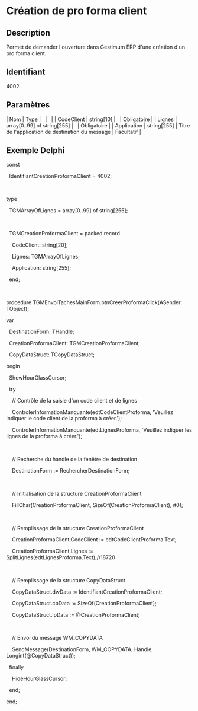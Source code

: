 # Création de pro forma client
## Description


Permet de demander l'ouverture dans Gestimum ERP d'une création d'un pro forma client.


## Identifiant


4002


## Paramètres









| Nom | Type |   |   |
| CodeClient | string[10] |   | Obligatoire |
| Lignes | array[0..99] of string[255] |   | Obligatoire |
| Application | string[255] | Titre de l'application de destination du message | Facultatif |


## Exemple Delphi


const


  IdentifiantCreationProformaClient = 4002;


 


type


  TGMArrayOfLignes = array[0..99] of string[255];


 


  TGMCreationProformaClient = packed record


    CodeClient: string[20];


    Lignes: TGMArrayOfLignes;


    Application: string[255];


  end;


 


procedure TGMEnvoiTachesMainForm.btnCreerProformaClick(ASender: TObject);


var


  DestinationForm: THandle;


  CreationProformaClient: TGMCreationProformaClient;


  CopyDataStruct: TCopyDataStruct;


begin


  ShowHourGlassCursor;


  try


    // Contrôle de la saisie d'un code client et de lignes


    ControlerInformationManquante(edtCodeClientProforma, 'Veuillez indiquer le code client de la proforma à créer.');


    ControlerInformationManquante(edtLignesProforma, 'Veuillez indiquer les lignes de la proforma à créer.');


 


    // Recherche du handle de la fenêtre de destination


    DestinationForm := RechercherDestinationForm;


 


    // Initialisation de la structure CreationProformaClient


    FillChar(CreationProformaClient, SizeOf(CreationProformaClient), #0);


 


    // Remplissage de la structure CreationProformaClient


    CreationProformaClient.CodeClient := edtCodeClientProforma.Text;


    CreationProformaClient.Lignes := SplitLignes(edtLignesProforma.Text);//18720


 


    // Remplissage de la structure CopyDataStruct


    CopyDataStruct.dwData := IdentifiantCreationProformaClient;


    CopyDataStruct.cbData := SizeOf(CreationProformaClient);


    CopyDataStruct.lpData := @CreationProformaClient;


 


    // Envoi du message WM\_COPYDATA


    SendMessage(DestinationForm, WM\_COPYDATA, Handle, Longint(@CopyDataStruct));


  finally


    HideHourGlassCursor;


  end;


end;


